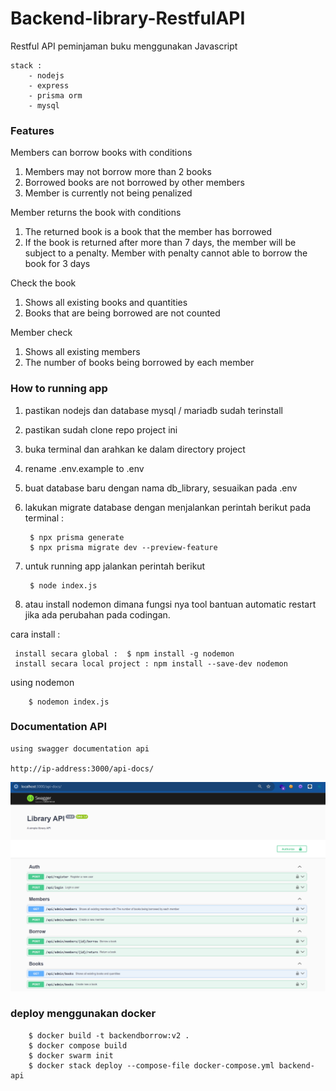 # Backend-library-RestfulAPI
Restful API peminjaman buku menggunakan Javascript 
    
    stack : 
        - nodejs
        - express
        - prisma orm
        - mysql


### Features

Members can borrow books with conditions
   
   1. Members may not borrow more than 2 books
   2. Borrowed books are not borrowed by other members
   3. Member is currently not being penalized

Member returns the book with conditions
    
 1. The returned book is a book that the member has borrowed
 2. If the book is returned after more than 7 days, the member will be subject to a penalty. Member with penalty cannot able to borrow the book for 3 days

Check the book
 
 1. Shows all existing books and quantities
 2. Books that are being borrowed are not counted

Member check
 
 1. Shows all existing members
 2. The number of books being borrowed by each member


### How to running app

1. pastikan nodejs dan database mysql / mariadb sudah terinstall
2. pastikan sudah clone repo project ini
3. buka terminal dan arahkan ke dalam directory project
4. rename .env.example to .env
5. buat database baru dengan nama db_library, sesuaikan pada .env
6. lakukan migrate database dengan menjalankan perintah berikut pada terminal : 
    
        $ npx prisma generate
        $ npx prisma migrate dev --preview-feature

7. untuk running app jalankan perintah berikut 


        $ node index.js

        
8. atau install nodemon dimana fungsi nya tool bantuan automatic restart jika ada perubahan pada codingan.

cara install : 

     install secara global :  $ npm install -g nodemon
     install secara local project : npm install --save-dev nodemon

using nodemon 

        $ nodemon index.js

### Documentation API

    using swagger documentation api

    http://ip-address:3000/api-docs/

    

![alt text](image.png)

### deploy menggunakan docker 

        $ docker build -t backendborrow:v2 .
        $ docker compose build
        $ docker swarm init 
        $ docker stack deploy --compose-file docker-compose.yml backend-api